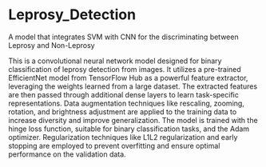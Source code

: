 # Leprosy_Detection
A model that integrates SVM with CNN for the discriminating between Leprosy and Non-Leprosy 

This is a convolutional neural network model designed for binary classification of leprosy detection from images. It utilizes a pre-trained EfficientNet model from TensorFlow Hub as a powerful feature extractor, leveraging the weights learned from a large dataset. The extracted features are then passed through additional dense layers to learn task-specific representations. Data augmentation techniques like rescaling, zooming, rotation, and brightness adjustment are applied to the training data to increase diversity and improve generalization. The model is trained with the hinge loss function, suitable for binary classification tasks, and the Adam optimizer. Regularization techniques like L1L2 regularization and early stopping are employed to prevent overfitting and ensure optimal performance on the validation data.

